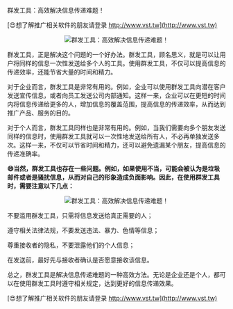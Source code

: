 群发工具：高效解决信息传递难题！

[😍想了解推广相关软件的朋友请登录 http://www.vst.tw](http://www.vst.tw)

 <center><img src="https://vst.tw/MP4/tuiguang/png/5.png" alt="群发工具：高效解决信息传递难题！"></center>

群发工具，正是解决这个问题的一个好办法。群发工具，顾名思义，就是可以让用户将同样的信息一次性发送给多个人的工具。使用群发工具，不仅可以提高信息的传递效率，还能节省大量的时间和精力。

对于企业而言，群发工具是非常有用的。例如，企业可以使用群发工具向潜在客户发送宣传信息，或者向员工发送公司内部通知。这样一来，企业可以在更短的时间内将信息传递给更多的人，增加信息的覆盖范围，提高信息的传递效率，从而达到推广产品、服务的目的。

对于个人而言，群发工具同样也是非常有用的。例如，当我们需要向多个朋友发送同样的信息时，使用群发工具就可以一次性地发送给所有人，不必再单独发送多次。这样一来，不仅可以节省时间和精力，还可以避免遗漏某个朋友，提高信息的传递准确率。

**😄当然，群发工具也存在一些问题。例如，如果使用不当，可能会被认为是垃圾邮件或者是骚扰信息，从而对自己的形象造成负面影响。因此，在使用群发工具时，需要注意以下几点：**

 <center><img src="https://vst.tw/MP4/tuiguang/png/7.png" alt="群发工具：高效解决信息传递难题！"></center>

不要滥用群发工具，只需将信息发送给真正需要的人；

遵守相关法律法规，不要发送违法、暴力、色情等信息；

尊重接收者的隐私，不要泄露他们的个人信息；

在发送前，最好先与接收者确认是否愿意接收该信息。

总之，群发工具是解决信息传递难题的一种高效方法。无论是企业还是个人，都可以在使用群发工具时遵守相关规定，达到更好的信息传递效果。

[😍想了解推广相关软件的朋友请登录 http://www.vst.tw](http://www.vst.tw)



